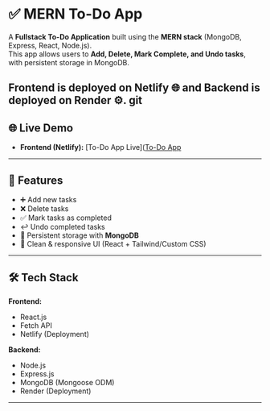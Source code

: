 # ✅ MERN To-Do App

A **Fullstack To-Do Application** built using the **MERN stack** (MongoDB, Express, React, Node.js).  
This app allows users to **Add, Delete, Mark Complete, and Undo tasks**, with persistent storage in MongoDB.  

Frontend is deployed on **Netlify** 🌐 and Backend is deployed on **Render** ⚙️.
git
---

## 🌐 Live Demo

- **Frontend (Netlify):** [To-Do App Live]([To-Do App](https://todo-app-1997.netlify.app/)

---

## 🚀 Features

- ➕ Add new tasks  
- ❌ Delete tasks  
- ✅ Mark tasks as completed  
- ↩️ Undo completed tasks  
- 💾 Persistent storage with **MongoDB**  
- 🎨 Clean & responsive UI (React + Tailwind/Custom CSS)  

---

## 🛠️ Tech Stack

**Frontend:**  
- React.js  
- Fetch API  
- Netlify (Deployment)  

**Backend:**  
- Node.js  
- Express.js  
- MongoDB (Mongoose ODM)  
- Render (Deployment)  

---




